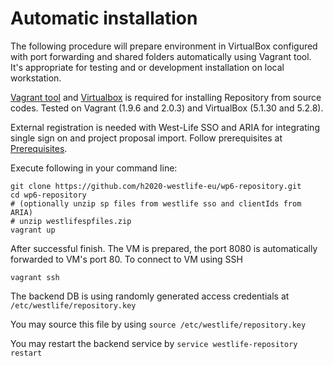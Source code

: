 # Automatic installation

The following procedure will prepare environment in VirtualBox configured with port forwarding and shared folders automatically using Vagrant tool. It's appropriate for testing and or development installation on local workstation.

[Vagrant tool](https://www.vagrantup.com/downloads.html) and [Virtualbox](https://www.virtualbox.org/wiki/Downloads) is required for installing Repository from source codes. Tested on Vagrant \(1.9.6 and 2.0.3\) and VirtualBox \(5.1.30 and 5.2.8\).

External registration is needed with West-Life SSO and ARIA for integrating single sign on and project proposal import. 
Follow prerequisites at [Prerequisites](prerequisites.md).

Execute following in your command line:

```text
git clone https://github.com/h2020-westlife-eu/wp6-repository.git
cd wp6-repository
# (optionally unzip sp files from westlife sso and clientIds from ARIA) 
# unzip westlifespfiles.zip
vagrant up
```

After successful finish. The VM is prepared, the port 8080 is automatically forwarded to VM's port 80. To connect to VM using SSH

`vagrant ssh`

The backend DB is using randomly generated access credentials at `/etc/westlife/repository.key`

You may source this file by using `source /etc/westlife/repository.key`

You may restart the backend service by `service westlife-repository restart`

